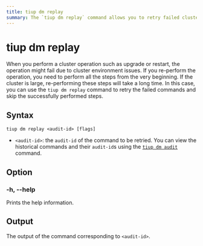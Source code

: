 ```yaml
---
title: tiup dm replay
summary: The `tiup dm replay` command allows you to retry failed cluster operations and skip successfully performed steps. Use the `audit-id` of the command to be retried, which can be found using the `tiup dm audit` command. This helps save time when re-performing operations in a large cluster.
---
```


# tiup dm replay

When you perform a cluster operation such as upgrade or restart, the operation might fail due to cluster environment issues. If you re-perform the operation, you need to perform all the steps from the very beginning. If the cluster is large, re-performing these steps will take a long time. In this case, you can use the `tiup dm replay` command to retry the failed commands and skip the successfully performed steps.

## Syntax

```shell
tiup dm replay <audit-id> [flags]
```

- `<audit-id>`: the `audit-id` of the command to be retried. You can view the historical commands and their `audit-id`s using the [`tiup dm audit`](/tiup/tiup-component-dm-audit.md) command.

## Option

### -h, --help

Prints the help information.

## Output

The output of the command corresponding to `<audit-id>`.
